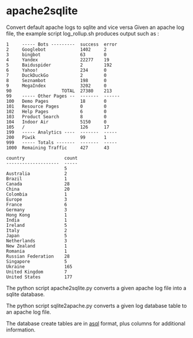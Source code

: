 # apache2sqlite
Convert default apache logs to sqlite and vice versa
Given an apache log file, the example script log_rollup.sh produces output such as :
```
1     ----- Bots ---------  success  error 
2     Googlebot             1402     2     
3     bingbot               63       0     
4     Yandex                22277    19    
5     Baiduspider           2        192   
6     Yahoo!                234      0     
7     DuckDuckGo            2        0     
8     Seznambot             198      0     
9     MegaIndex             3202     0     
90                   TOTAL  27380    213   
99    ----- Other Pages --  -------  ------
100   Demo Pages            18       0     
101   Resource Pages        0        0     
102   Help Pages            6        0     
103   Product Search        8        0     
104   Indoor Air            5150     0     
105   /                     126      17    
199   ----- Analytics ----  -------  ----- 
200   Piwik                 99       1     
999   ----- Totals -------  -------  ----- 
1000  Remaining Traffic     427      43    

country               count
--------------------  -----
                      5    
Australia             2    
Brazil                1    
Canada                28   
China                 20   
Colombia              1    
Europe                3    
France                6    
Germany               3    
Hong Kong             1    
India                 1    
Ireland               5    
Italy                 2    
Japan                 5    
Netherlands           3    
New Zealand           1    
Romania               1    
Russian Federation    28   
Singapore             5    
Ukraine               165  
United Kingdom        7    
United States         177  
```
The python script apache2sqlite.py converts a given apache log file into a sqlite database.

The python script sqlite2apache.py converts a given log database table to an apache log file.

The database create tables are in [asql](https://steve.fi/Software/asql/) format, plus columns for additional information.
